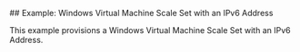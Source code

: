 ## Example: Windows Virtual Machine Scale Set with an IPv6 Address

This example provisions a Windows Virtual Machine Scale Set with an IPv6 Address.
